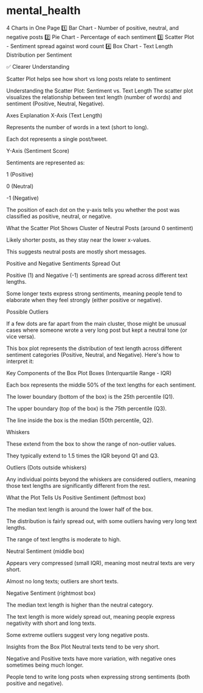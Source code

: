 # mental_health

4 Charts in One Page 1️⃣ Bar Chart - Number of positive, neutral, and negative posts
2️⃣ Pie Chart - Percentage of each sentiment
3️⃣ Scatter Plot - Sentiment spread against word count
4️⃣ Box Chart - Text Length Distribution per Sentiment

✅ Clearer Understanding

Scatter Plot helps see how short vs long posts relate to sentiment

Understanding the Scatter Plot: Sentiment vs. Text Length
The scatter plot visualizes the relationship between text length (number of words) and sentiment (Positive, Neutral, Negative).

Axes Explanation
X-Axis (Text Length)

Represents the number of words in a text (short to long).

Each dot represents a single post/tweet.

Y-Axis (Sentiment Score)

Sentiments are represented as:

1 (Positive)

0 (Neutral)

-1 (Negative)

The position of each dot on the y-axis tells you whether the post was classified as positive, neutral, or negative.

What the Scatter Plot Shows
Cluster of Neutral Posts (around 0 sentiment)

Likely shorter posts, as they stay near the lower x-values.

This suggests neutral posts are mostly short messages.

Positive and Negative Sentiments Spread Out

Positive (1) and Negative (-1) sentiments are spread across different text lengths.

Some longer texts express strong sentiments, meaning people tend to elaborate when they feel strongly (either positive or negative).

Possible Outliers

If a few dots are far apart from the main cluster, those might be unusual cases where someone wrote a very long post but kept a neutral tone (or vice versa).



This box plot represents the distribution of text length across different sentiment categories (Positive, Neutral, and Negative). Here's how to interpret it:

Key Components of the Box Plot
Boxes (Interquartile Range - IQR)

Each box represents the middle 50% of the text lengths for each sentiment.

The lower boundary (bottom of the box) is the 25th percentile (Q1).

The upper boundary (top of the box) is the 75th percentile (Q3).

The line inside the box is the median (50th percentile, Q2).

Whiskers

These extend from the box to show the range of non-outlier values.

They typically extend to 1.5 times the IQR beyond Q1 and Q3.

Outliers (Dots outside whiskers)

Any individual points beyond the whiskers are considered outliers, meaning those text lengths are significantly different from the rest.

What the Plot Tells Us
Positive Sentiment (leftmost box)

The median text length is around the lower half of the box.

The distribution is fairly spread out, with some outliers having very long text lengths.

The range of text lengths is moderate to high.

Neutral Sentiment (middle box)

Appears very compressed (small IQR), meaning most neutral texts are very short.

Almost no long texts; outliers are short texts.

Negative Sentiment (rightmost box)

The median text length is higher than the neutral category.

The text length is more widely spread out, meaning people express negativity with short and long texts.

Some extreme outliers suggest very long negative posts.

Insights from the Box Plot
Neutral texts tend to be very short.

Negative and Positive texts have more variation, with negative ones sometimes being much longer.

People tend to write long posts when expressing strong sentiments (both positive and negative).
